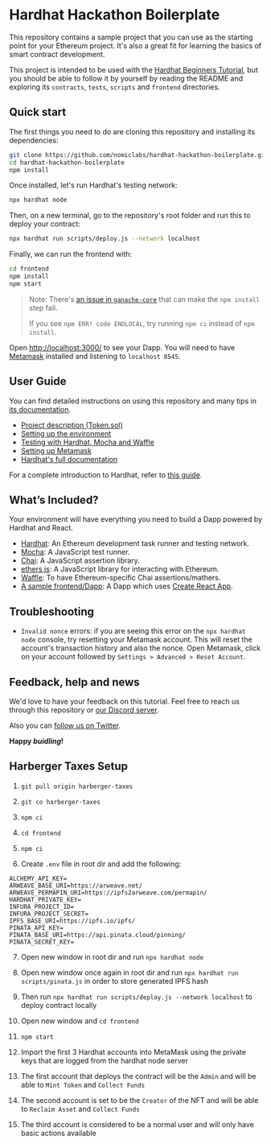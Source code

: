 # Hardhat Hackathon Boilerplate

This repository contains a sample project that you can use as the starting point
for your Ethereum project. It's also a great fit for learning the basics of
smart contract development.

This project is intended to be used with the
[Hardhat Beginners Tutorial](https://hardhat.org/tutorial), but you should be
able to follow it by yourself by reading the README and exploring its
`contracts`, `tests`, `scripts` and `frontend` directories.

## Quick start

The first things you need to do are cloning this repository and installing its
dependencies:

```sh
git clone https://github.com/nomiclabs/hardhat-hackathon-boilerplate.git
cd hardhat-hackathon-boilerplate
npm install
```

Once installed, let's run Hardhat's testing network:

```sh
npx hardhat node
```

Then, on a new terminal, go to the repository's root folder and run this to
deploy your contract:

```sh
npx hardhat run scripts/deploy.js --network localhost
```

Finally, we can run the frontend with:

```sh
cd frontend
npm install
npm start
```

> Note: There's [an issue in `ganache-core`](https://github.com/trufflesuite/ganache-core/issues/650) that can make the `npm install` step fail.
>
> If you see `npm ERR! code ENOLOCAL`, try running `npm ci` instead of `npm install`.

Open [http://localhost:3000/](http://localhost:3000/) to see your Dapp. You will
need to have [Metamask](https://metamask.io) installed and listening to
`localhost 8545`.

## User Guide

You can find detailed instructions on using this repository and many tips in [its documentation](https://hardhat.org/tutorial).

- [Project description (Token.sol)](https://hardhat.org/tutorial/4-contracts/)
- [Setting up the environment](https://hardhat.org/tutorial/1-setup/)
- [Testing with Hardhat, Mocha and Waffle](https://hardhat.org/tutorial/5-test/)
- [Setting up Metamask](https://hardhat.org/tutorial/8-frontend/#setting-up-metamask)
- [Hardhat's full documentation](https://hardhat.org/getting-started/)

For a complete introduction to Hardhat, refer to [this guide](https://hardhat.org/getting-started/#overview).

## What’s Included?

Your environment will have everything you need to build a Dapp powered by Hardhat and React.

- [Hardhat](https://hardhat.org/): An Ethereum development task runner and testing network.
- [Mocha](https://mochajs.org/): A JavaScript test runner.
- [Chai](https://www.chaijs.com/): A JavaScript assertion library.
- [ethers.js](https://docs.ethers.io/ethers.js/html/): A JavaScript library for interacting with Ethereum.
- [Waffle](https://github.com/EthWorks/Waffle/): To have Ethereum-specific Chai assertions/mathers.
- [A sample frontend/Dapp](./frontend): A Dapp which uses [Create React App](https://github.com/facebook/create-react-app).

## Troubleshooting

- `Invalid nonce` errors: if you are seeing this error on the `npx hardhat node`
  console, try resetting your Metamask account. This will reset the account's
  transaction history and also the nonce. Open Metamask, click on your account
  followed by `Settings > Advanced > Reset Account`.

## Feedback, help and news

We'd love to have your feedback on this tutorial. Feel free to reach us through
this repository or [our Discord server](https://invite.gg/HardhatSupport).

Also you can [follow us on Twitter](https://twitter.com/HardhatHQ).

**Happy _buidling_!**


## Harberger Taxes Setup

1. `git pull origin harberger-taxes`

2. `git co harberger-taxes`

3. `npm ci`

4. `cd frontend`

5. `npm ci`

6. Create `.env` file in root dir and add the following:
```
ALCHEMY_API_KEY=
ARWEAVE_BASE_URI=https://arweave.net/
ARWEAVE_PERMAPIN_URI=https://ipfs2arweave.com/permapin/
HARDHAT_PRIVATE_KEY=
INFURA_PROJECT_ID=
INFURA_PROJECT_SECRET=
IPFS_BASE_URI=https://ipfs.io/ipfs/
PINATA_API_KEY=
PINATA_BASE_URI=https://api.pinata.cloud/pinning/
PINATA_SECRET_KEY=
```

7. Open new window in root dir and run `npx hardhat node`

8. Open new window once again in root dir and run `npx hardhat run scripts/pinata.js` in order to store generated IPFS hash

9. Then run `npx hardhat run scripts/deploy.js --network localhost` to deploy contract locally

10. Open new window and `cd frontend`

11. `npm start`

12. Import the first 3 Hardhat accounts into MetaMask using the private keys that are logged from the hardhat node server

13. The first account that deploys the contract will be the `Admin` and will be able to `Mint Token` and `Collect Funds`

14. The second account is set to be the `Creator` of the NFT and will be able to `Reclaim Asset` and `Collect Funds`

15. The third account is considered to be a normal user and will only have basic actions available
